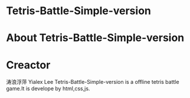 # Tetris-Battle-Simple-version
# About Tetris-Battle-Simple-version
# Creactor
涛浪浮萍 Yialex Lee
Tetris-Battle-Simple-version is a offline tetris battle game.It is develope by html,css,js.
